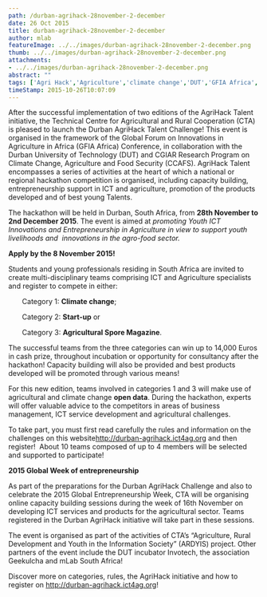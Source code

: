 ```yaml
---
path: /durban-agrihack-28november-2-december
date: 26 Oct 2015
title: durban-agrihack-28november-2-december
author: mlab
featureImage: ../../images/durban-agrihack-28november-2-december.png
thumb: ../../images/durban-agrihack-28november-2-december.png
attachments: 
- ../../images/durban-agrihack-28november-2-december.png
abstract: ""
tags: ['Agri Hack','Agriculture','climate change','DUT','GFIA Africa','Global Forum on Innovations in Agriculture in Africa Conference','Hackathon','mLab']
timeStamp: 2015-10-26T10:07:09
---
```


After the successful implementation of two editions of the AgriHack Talent initiative, the Technical Centre for Agricultural and Rural Cooperation (CTA) is pleased to launch the Durban AgriHack Talent Challenge! This event is organised in the framework of the Global Forum on Innovations in Agriculture in Africa (GFIA Africa) Conference, in collaboration with the Durban University of Technology (DUT) and CGIAR Research Program on Climate Change, Agriculture and Food Security (CCAFS). AgriHack Talent encompasses a series of activities at the heart of which a national or regional hackathon competition is organised, including capacity building, entrepreneurship support in ICT and agriculture, promotion of the products developed and of best young Talents.

The hackathon will be held in Durban, South Africa, from **28th November to 2nd December 2015**. The event is aimed at _promoting Youth ICT Innovations and Entrepreneurship in Agriculture in view to support youth livelihoods and  innovations in the agro-food sector._

**Apply by the 8 November 2015!**

Students and young professionals residing in South Africa are invited to create multi-disciplinary teams comprising ICT and Agriculture specialists and register to compete in either:

       Category 1: **Climate change**;

       Category 2: **Start-up** or

       Category 3: **Agricultural Spore Magazine**.

The successful teams from the three categories can win up to 14,000 Euros in cash prize, throughout incubation or opportunity for consultancy after the hackathon! Capacity building will also be provided and best products developed will be promoted through various means!

For this new edition, teams involved in categories 1 and 3 will make use of agricultural and climate change **open data**. During the hackathon, experts will offer valuable advice to the competitors in areas of business management, ICT service development and agricultural challenges.

To take part, you must first read carefully the rules and information on the challenges on this website[http:&#x2F;&#x2F;durban-agrihack.ict4ag.org](http:&#x2F;&#x2F;durban-agrihack.ict4ag.org&#x2F;) and then register!  About 10 teams composed of up to 4 members will be selected and supported to participate!

**2015 Global Week of entrepreneurship**

As part of the preparations for the Durban AgriHack Challenge and also to celebrate the 2015 Global Entrepreneurship Week, CTA will be organising online capacity building sessions during the week of 16th November on developing ICT services and products for the agricultural sector. Teams registered in the Durban AgriHack initiative will take part in these sessions.

The event is organised as part of the activities of CTA’s “Agriculture, Rural Development and Youth in the Information Society” (ARDYIS) project. Other partners of the event include the DUT incubator Invotech, the association Geekulcha and mLab South Africa!

Discover more on categories, rules, the AgriHack initiative and how to register on [http:&#x2F;&#x2F;durban-agrihack.ict4ag.org](http:&#x2F;&#x2F;durban-agrihack.ict4ag.org&#x2F;)!


